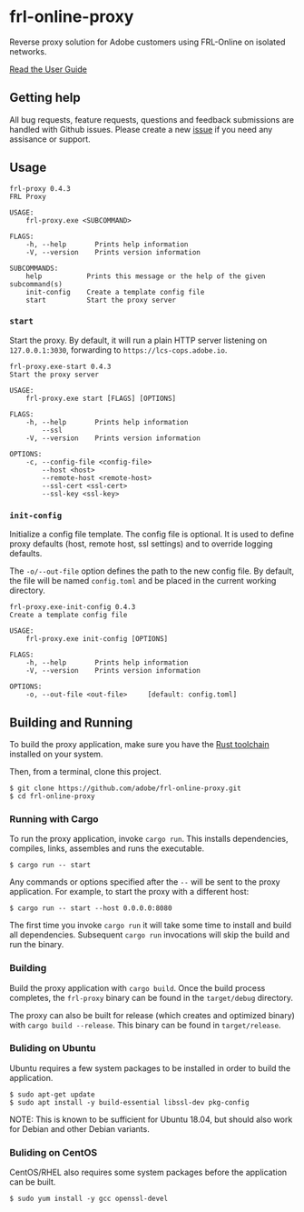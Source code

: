 # frl-online-proxy

Reverse proxy solution for Adobe customers using FRL-Online on isolated networks.

[Read the User Guide](https://opensource.adobe.com/frl-online-proxy/)

## Getting help

All bug requests, feature requests, questions and feedback submissions are handled with Github issues. Please create a new
[issue](https://github.com/adobe/frl-online-proxy/issues) if you need any assisance or support.

## Usage

```
frl-proxy 0.4.3
FRL Proxy

USAGE:
    frl-proxy.exe <SUBCOMMAND>

FLAGS:
    -h, --help       Prints help information
    -V, --version    Prints version information

SUBCOMMANDS:
    help           Prints this message or the help of the given subcommand(s)
    init-config    Create a template config file
    start          Start the proxy server
```

### `start`

Start the proxy. By default, it will run a plain HTTP server listening on `127.0.0.1:3030`, forwarding to `https://lcs-cops.adobe.io`.

```
frl-proxy.exe-start 0.4.3
Start the proxy server

USAGE:
    frl-proxy.exe start [FLAGS] [OPTIONS]

FLAGS:
    -h, --help       Prints help information
        --ssl
    -V, --version    Prints version information

OPTIONS:
    -c, --config-file <config-file>
        --host <host>
        --remote-host <remote-host>
        --ssl-cert <ssl-cert>
        --ssl-key <ssl-key>
```

### `init-config`

Initialize a config file template. The config file is optional. It is used to define proxy defaults (host, remote host, ssl settings) and to
override logging defaults.

The `-o/--out-file` option defines the path to the new config file. By default, the file will be named `config.toml` and be placed in the
current working directory.

```
frl-proxy.exe-init-config 0.4.3
Create a template config file

USAGE:
    frl-proxy.exe init-config [OPTIONS]

FLAGS:
    -h, --help       Prints help information
    -V, --version    Prints version information

OPTIONS:
    -o, --out-file <out-file>     [default: config.toml]
```

## Building and Running

To build the proxy application, make sure you have the [Rust toolchain](https://rustup.rs/) installed on your system.

Then, from a terminal, clone this project.

```
$ git clone https://github.com/adobe/frl-online-proxy.git
$ cd frl-online-proxy
```

### Running with Cargo

To run the proxy application, invoke `cargo run`. This installs dependencies, compiles, links, assembles and runs the executable.

```
$ cargo run -- start
```

Any commands or options specified after the `--` will be sent to the proxy application. For example, to start the proxy with a different host:

```
$ cargo run -- start --host 0.0.0.0:8080
```

The first time you invoke `cargo run` it will take some time to install and build all dependencies. Subsequent `cargo run` invocations will skip the build and run the binary.

### Building

Build the proxy application with `cargo build`. Once the build process completes, the `frl-proxy` binary can be found in the `target/debug` directory.

The proxy can also be built for release (which creates and optimized binary) with `cargo build --release`. This binary can be found in `target/release`.

### Buliding on Ubuntu

Ubuntu requires a few system packages to be installed in order to build the application.

```
$ sudo apt-get update
$ sudo apt install -y build-essential libssl-dev pkg-config
```

NOTE: This is known to be sufficient for Ubuntu 18.04, but should also work for Debian and other Debian variants.

### Buliding on CentOS

CentOS/RHEL also requires some system packages before the application can be built.

```
$ sudo yum install -y gcc openssl-devel
```
